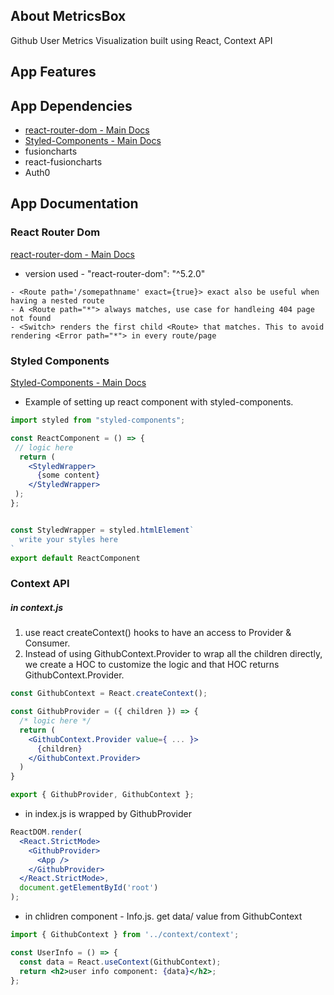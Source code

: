 ## About MetricsBox

Github User Metrics Visualization built using React, Context API


## App Features

## App Dependencies
- [react-router-dom - Main Docs](https://reactrouter.com/web/guides/quick-start)
- [Styled-Components - Main Docs](https://styled-components.com/)
- fusioncharts
- react-fusioncharts
- Auth0

## App Documentation
### React Router Dom
[react-router-dom - Main Docs](https://reactrouter.com/web/guides/quick-start)
- version used - "react-router-dom": "^5.2.0"

```
- <Route path='/somepathname' exact={true}> exact also be useful when having a nested route
- A <Route path="*"> always matches, use case for handleing 404 page not found
- <Switch> renders the first child <Route> that matches. This to avoid rendering <Error path="*"> in every route/page
```

### Styled Components
[Styled-Components - Main Docs](https://styled-components.com/)
- Example of setting up react component with styled-components.

```jsx
import styled from "styled-components";

const ReactComponent = () => {
 // logic here
  return (
    <StyledWrapper>
      {some content}
    </StyledWrapper>
 );
};


const StyledWrapper = styled.htmlElement`
  write your styles here
`
export default ReactComponent
```

### Context API
##### in context.js
1. use react createContext() hooks to have an access to Provider & Consumer.
2. Instead of using GithubContext.Provider to wrap all the children directly, we create a HOC to customize the logic and that HOC returns GithubContext.Provider.
```jsx
const GithubContext = React.createContext();

const GithubProvider = ({ children }) => {
  /* logic here */
  return (
    <GithubContext.Provider value={ ... }>
      {children}
    </GithubContext.Provider>
  )
}

export { GithubProvider, GithubContext };
```
- in index.js is wrapped by GithubProvider
```jsx
ReactDOM.render(
  <React.StrictMode>
    <GithubProvider>
      <App />
    </GithubProvider>
  </React.StrictMode>,
  document.getElementById('root')
);
```
- in chlidren component - Info.js. get data/ value from GithubContext
```jsx
import { GithubContext } from '../context/context';

const UserInfo = () => {
  const data = React.useContext(GithubContext);
  return <h2>user info component: {data}</h2>;
};
```